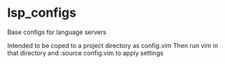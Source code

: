 # lsp_configs

Base configs for language servers

Intended to be coped to a project directory as config.vim
Then run vim in that directory and :source config.vim
to apply settings
